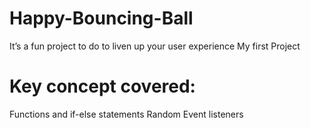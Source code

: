 # Happy-Bouncing-Ball
It’s a fun project to do to liven up your user experience
My first Project


# Key concept covered:

  Functions and if-else statements
  Random
  Event listeners
